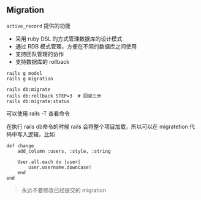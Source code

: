 ## Migration

```active_record``` 提供的功能

* 采用 ruby DSL 的方式管理数据库的设计模式
* 通过 RDB 模式管理，方便在不同的数据库之间使用
* 支持团队管理的协作
* 支持数据库的 rollback

```
rails g model
rails g migration
```

```
rails db:migrate
rails db:rollback STEP=3  # 回滚三步
rails db:migrate:status
```

可以使用 rails -T 查看命令

在执行 rails db命令的时候 rails 会将整个项目加载，所以可以在 migratetion 代码中写入逻辑，比如
```
def change
	add_column :users, :style, :string

	User.all.each do |user|
		user.username.downcase!
	end
end
```

> 永远不要修改已经提交的 migration
